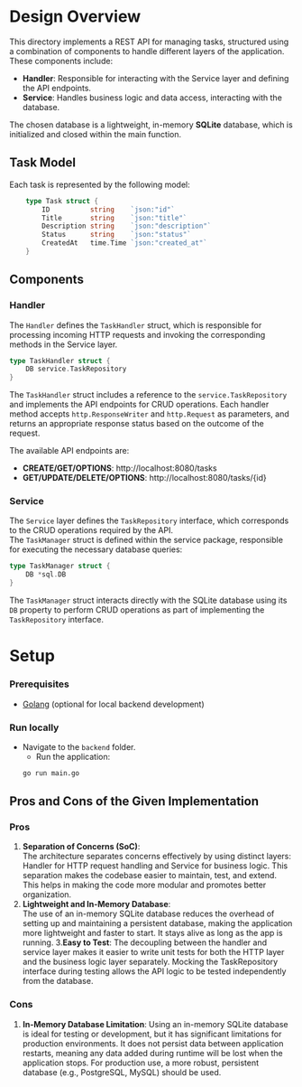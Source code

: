 # Design Overview
This directory implements a REST API for managing tasks, structured using a combination of components to handle different layers of the application.  
These components include:  
- **Handler**: Responsible for interacting with the Service layer and defining the API endpoints.
- **Service**: Handles business logic and data access, interacting with the database.  

The chosen database is a lightweight, in-memory **SQLite** database, which is initialized and closed within the main function.

## Task Model
Each task is represented by the following model:

```go
    type Task struct {
        ID          string    `json:"id"`
        Title       string    `json:"title"`
        Description string    `json:"description"`
        Status      string    `json:"status"`
        CreatedAt   time.Time `json:"created_at"`
    }
```

## Components
### Handler
The `Handler` defines the `TaskHandler` struct, which is responsible for processing incoming HTTP requests and invoking the corresponding methods in the Service layer.

```go
type TaskHandler struct {
    DB service.TaskRepository
}
```
The `TaskHandler` struct includes a reference to the `service.TaskRepository` and implements the API endpoints for CRUD operations. Each handler method accepts `http.ResponseWriter` and `http.Request` as parameters, and returns an appropriate response status based on the outcome of the request.  

The available API endpoints are:

- **CREATE/GET/OPTIONS**: http://localhost:8080/tasks
- **GET/UPDATE/DELETE/OPTIONS**: http://localhost:8080/tasks/{id}

### Service
The `Service` layer defines the `TaskRepository` interface, which corresponds to the CRUD operations required by the API.  
The `TaskManager` struct is defined within the service package, responsible for executing the necessary database queries:

```go
type TaskManager struct {
    DB *sql.DB
}
```
The `TaskManager` struct interacts directly with the SQLite database using its `DB` property to perform CRUD operations as part of implementing the `TaskRepository` interface.

# Setup
### Prerequisites
- [Golang](https://go.dev/) (optional for local backend development)

### Run locally
- Navigate to the `backend` folder.
  - Run the application:
  ```bash
  go run main.go
  ```


## Pros and Cons of the Given Implementation
### Pros
1. **Separation of Concerns (SoC)**:  
The architecture separates concerns effectively by using distinct layers: Handler for HTTP request handling and Service for business logic. This separation makes the codebase easier to maintain, test, and extend.
This helps in making the code more modular and promotes better organization.
2. **Lightweight and In-Memory Database**:  
The use of an in-memory SQLite database reduces the overhead of setting up and maintaining a persistent database, making the application more lightweight and faster to start.
It stays alive as long as the app is running.
3.**Easy to Test**:
The decoupling between the handler and service layer makes it easier to write unit tests for both the HTTP layer and the business logic layer separately.
Mocking the TaskRepository interface during testing allows the API logic to be tested independently from the database.

### Cons
1. **In-Memory Database Limitation**:
Using an in-memory SQLite database is ideal for testing or development, but it has significant limitations for production environments. It does not persist data between application restarts, meaning any data added during runtime will be lost when the application stops.
For production use, a more robust, persistent database (e.g., PostgreSQL, MySQL) should be used.